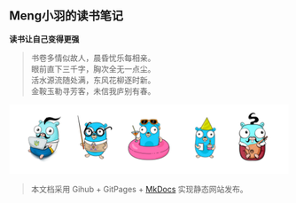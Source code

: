 ## Meng小羽的读书笔记

**读书让自己变得更强**



> 书卷多情似故人，晨昏忧乐每相亲。<br />
> 眼前直下三千字，胸次全无一点尘。<br />
> 活水源流随处满，东风花柳逐时新。<br />
> 金鞍玉勒寻芳客，未信我庐别有春。<br />



![gophertop](assets/gophertop.png)



> 本文档采用 Gihub + GitPages + [MkDocs](https://squidfunk.github.io/mkdocs-material/) 实现静态网站发布。

